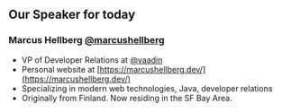 ## Our Speaker for today

### Marcus Hellberg [@marcushellberg](https://twitter.com/marcushellberg)
- VP of Developer Relations at [@vaadin](https://vaadin.com)
- Personal website at [https://marcushellberg.dev/](https://marcushellberg.dev/)
- Specializing in modern web technologies, Java, developer relations
- Originally from Finland. Now residing in the SF Bay Area.















